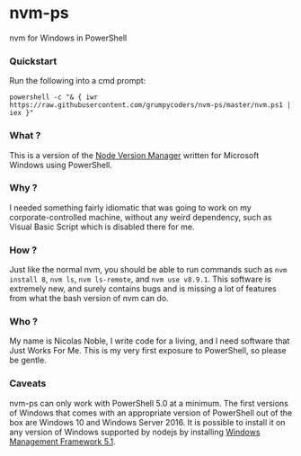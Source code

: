 # nvm-ps
nvm for Windows in PowerShell

### Quickstart
Run the following into a cmd prompt:
```
powershell -c "& { iwr https://raw.githubusercontent.com/grumpycoders/nvm-ps/master/nvm.ps1 | iex }"
```

### What ?
This is a version of the [Node Version Manager](https://github.com/creationix/nvm/blob/master/README.md) written for Microsoft Windows using PowerShell.

### Why ?
I needed something fairly idiomatic that was going to work on my corporate-controlled machine, without any weird dependency, such as Visual Basic Script which is disabled there for me.

### How ?
Just like the normal nvm, you should be able to run commands such as `nvm install 8`, `nvm ls`, `nvm ls-remote`, and `nvm use v8.9.1`. This software is extremely new, and surely contains bugs and is missing a lot of features from what the bash version of nvm can do.

### Who ?
My name is Nicolas Noble, I write code for a living, and I need software that Just Works For Me. This is my very first exposure to PowerShell, so please be gentle.

### Caveats
nvm-ps can only work with PowerShell 5.0 at a minimum. The first versions of Windows that comes with an appropriate version of PowerShell out of the box are Windows 10 and Windows Server 2016. It is possible to install it on any version of Windows supported by nodejs by installing [Windows Management Framework 5.1](https://www.microsoft.com/en-us/download/details.aspx?id=54616).
